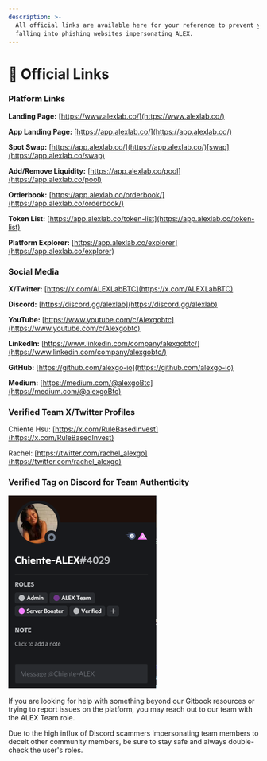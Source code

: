 ```yaml
---
description: >-
  All official links are available here for your reference to prevent you from
  falling into phishing websites impersonating ALEX.
---
```


# 🔗 Official Links

### Platform Links&#x20;

**Landing Page:** [https://www.alexlab.co/](https://www.alexlab.co/)

**App Landing Page:** [https://app.alexlab.co/](https://app.alexlab.co/)

**Spot Swap:** [https://app.alexlab.co/](https://app.alexlab.co/)[swap](https://app.alexlab.co/swap)

**Add/Remove Liquidity:** [https://app.alexlab.co/pool](https://app.alexlab.co/pool)

**Orderbook:** [https://app.alexlab.co/orderbook/](https://app.alexlab.co/orderbook/)

**Token List:** [https://app.alexlab.co/token-list](https://app.alexlab.co/token-list)

**Platform Explorer:** [https://app.alexlab.co/explorer](https://app.alexlab.co/explorer)


### Social Media&#x20;

**X/Twitter:** [https://x.com/ALEXLabBTC](https://x.com/ALEXLabBTC)

**Discord:** [https://discord.gg/alexlab](https://discord.gg/alexlab)

**YouTube:** [https://www.youtube.com/c/Alexgobtc](https://www.youtube.com/c/Alexgobtc)

**LinkedIn:** [https://www.linkedin.com/company/alexgobtc/](https://www.linkedin.com/company/alexgobtc/)

**GitHub:** [https://github.com/alexgo-io](https://github.com/alexgo-io)

**Medium:** [https://medium.com/@alexgoBtc](https://medium.com/@alexgoBtc)



### Verified Team X/Twitter Profiles&#x20;

Chiente Hsu: [https://x.com/RuleBasedInvest](https://x.com/RuleBasedInvest)

Rachel: [https://twitter.com/rachel_alexgo](https://twitter.com/rachel_alexgo)

### Verified Tag on Discord for Team Authenticity&#x20;

![Discord Role Verification](<../.gitbook/assets/discord-role-verification.png>)

If you are looking for help with something beyond our Gitbook resources or trying to report issues on the platform, you may reach out to our team with the ALEX Team role.

Due to the high influx of Discord scammers impersonating team members to deceit other community members, be sure to stay safe and always double-check the user's roles.
